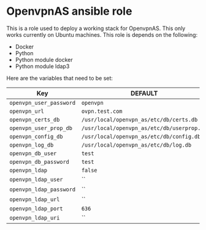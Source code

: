 # OpenvpnAS ansible role

This is a role used to deploy a working stack for OpenvpnAS. This only works currently on Ubuntu machines.
This role is depends on the following:
* Docker
* Python
* Python module docker
* Python module ldap3

Here are the variables that need to be set: 

 Key                    | DEFAULT                                     | Type
----------------------- | ------------------------------------------- | -------------
`openvpn_user_password` | `openvpn`                                   | `string`
`openvpn_url`           | `ovpn.test.com`                             | `string`
`openvpn_certs_db`      | `/usr/local/openvpn_as/etc/db/certs.db`     | `string`
`openvpn_user_prop_db`  | `/usr/local/openvpn_as/etc/db/userprop.db`  | `string`
`openvpn_config_db`     | `/usr/local/openvpn_as/etc/db/config.db`    | `string`
`openvpn_log_db`        | `/usr/local/openvpn_as/etc/db/log.db`       | `string`
`openvpn_db_user`       | `test`                                      | `string`
`openvpn_db_password`   | `test`                                      | `string`
`openvpn_ldap`          | `false`                                     | `boolean`
`openvpn_ldap_user`     | ``                                          | `string`
`openvpn_ldap_password` | ``                                          | `string`
`openvpn_ldap_url`      | ``                                          | `string`
`openvpn_ldap_port`     | `636`                                       | `integer` 
`openvpn_ldap_uri`      | ``                                          | `string`

